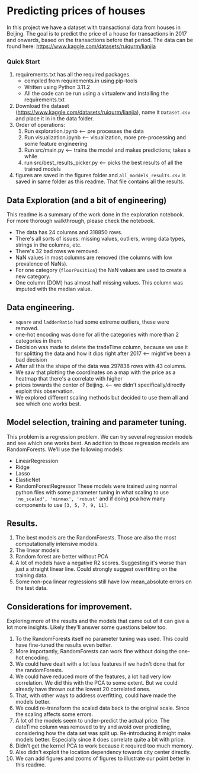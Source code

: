 # Predicting prices of houses
In this project we have a dataset with transactional data from houses in Beijing. 
The goal is to predict the price of a house for transactions in 2017 and onwards, 
based on the transactions before that period. The data can be found here: https://www.kaggle.com/datasets/ruiqurm/lianjia

### Quick Start
1. requirements.txt has all the required packages.
    - compiled from requirements.in using pip-tools
    - Written using Python 3.11.2
    - All the code can be run using a virtualenv and installing the requirements.txt
2. Download the dataset (https://www.kaggle.com/datasets/ruiqurm/lianjia), name it `Dataset.csv` and place it in in the data folder.
3. Order of operations:
   1. Run exploration.ipynb <-- pre processes the data
   2. Run visualization.ipynb <-- visualization, more pre-processing and some feature engineering
   3. Run src/main.py <-- trains the model and makes predictions; takes a while
   4. run src/best_results_picker.py <-- picks the best results of all the trained models
4. figures are saved in the figures folder and `all_moddels_results.csv` is saved in same folder as this readme. That file contains all the results.

## Data Exploration (and a bit of engineering)
This readme is a summary of the work done in the exploration notebook. For more thorough walkthrough, please check the notebook.
- The data has 24 columns and 318850 rows.
- There's all sorts of issues: missing values, outliers, wrong data types, strings in the columns, etc.
- There's 32 bad rows we removed.
- NaN values in most columns are removed (the columns with low prevalence of NaNs).
- For one category (`floorPosition`) the NaN values are used to create a new category.
- One column (DOM) has almost half missing values. This column was imputed with the median value.

## Data engineering.
- `square` and `ladderRatio` had some extreme outliers, these were removed.
- one-hot encoding was done for all the categories with more than 2 categories in them.
- Decision was made to delete the tradeTime column, because we use it for splitting the data and how it dips right after 2017 <-- might've been a bad decision
- After all this the shape of the data was 297838 rows with 43 columns.
- We saw that plotting the coordinates on a map with the price as a heatmap that there's a correlate with higher 
- prices towards the center of Beijing. <-- we didn't specifically/directly exploit this observation. 
- We explored different scaling methods but decided to use them all and see which one works best.

## Model selection, training and parameter tuning.
This problem is a regression problem. We can try several regression models and see which one works best. 
An addition to those regression models are RandomForests.
We'll use the following models:
- LinearRegression
- Ridge
- Lasso
- ElasticNet
- RandomForestRegressor
These models were trained using normal python files with some parameter tuning in what scaling 
to use `'no_scaled', 'minmax', 'robust'` and if doing pca how many components to use `[3, 5, 7, 9, 11]`.

## Results.
1. The best models are the RandomForests. Those are also the most computationally intensive models.
2. The linear models 
3. Random forest are better without PCA
4. A lot of models have a negative R2 scores. Suggesting it's worse than just a straight linear line. Could strongly suggest overfitting on the training data.
5. Some non-pca linear regressions still have low mean_absolute errors on the test data. 

## Considerations for improvement.
Exploring more of the results and the models that came out of it can give a lot more insights. 
Likely they'll answer some questions below too.
1. To the RandomForests itself no parameter tuning was used. This could have fine-tuned the results even better.
2. More importantly, RandomForests can work fine without doing the one-hot encoding. 
3. We could have dealt with a lot less features if we hadn't done that for the randomForests.
4. We could have reduced more of the features, a lot had very low correlation. We did this with the PCA to some extent. But we could already have thrown out the lowest 20 correlated ones.
5. That, with other ways to address overfitting, could have made the models better.
6. We could re-transform the scaled data back to the original scale. Since the scaling affects some errors.
7. A lot of the models seem to under-predict the actual price. The dateTime column was removed to try and avoid over predicting, 
   considering how the data set was split up. Re-introducing it might make models better. Especially since it does correlate quite a bit with price. 
8. Didn't get the kernel PCA to work because it required too much memory.
9. Also didn't exploit the location dependency towards city center directly.
10. We can add figures and zooms of figures to illustrate our point better in this readme.
